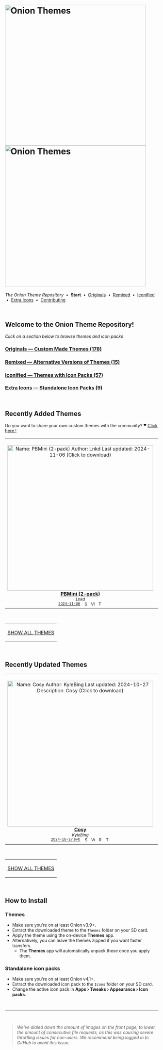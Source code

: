 <!--




















=================================================================================
---------------------------------------------------------------------------------

██████╗  ██████╗     ███╗   ██╗ ██████╗ ████████╗    ███████╗██████╗ ██╗████████╗
██╔══██╗██╔═══██╗    ████╗  ██║██╔═══██╗╚══██╔══╝    ██╔════╝██╔══██╗██║╚══██╔══╝
██║  ██║██║   ██║    ██╔██╗ ██║██║   ██║   ██║       █████╗  ██║  ██║██║   ██║   
██║  ██║██║   ██║    ██║╚██╗██║██║   ██║   ██║       ██╔══╝  ██║  ██║██║   ██║   
██████╔╝╚██████╔╝    ██║ ╚████║╚██████╔╝   ██║       ███████╗██████╔╝██║   ██║   
╚═════╝  ╚═════╝     ╚═╝  ╚═══╝ ╚═════╝    ╚═╝       ╚══════╝╚═════╝ ╚═╝   ╚═╝   

---------------------------------------------------------------------------------
=================================================================================

                  Note: This file was automatically generated.

            Run `python .github/generate.py` to regenerate the pages.




















-->
<p>&nbsp;</p>

# <img alt="Onion Themes" src="https://user-images.githubusercontent.com/44569252/179506709-0db2a8f5-3074-477c-81c4-719f281ddccc.png#gh-dark-mode-only" width="464px"><img alt="Onion Themes" src="https://user-images.githubusercontent.com/44569252/179506712-d5a1a916-7270-4902-aa55-5d93f7ee0f6e.png#gh-light-mode-only" width="464px">

*The Onion Theme Repository* &nbsp;•&nbsp; **Start** &nbsp;• &nbsp;[Originals](generated/custom/index.md) &nbsp;• &nbsp;[Remixed](generated/remixed/index.md) &nbsp;• &nbsp;[Iconified](generated/icons_themes/index.md) &nbsp;• &nbsp;[Extra&nbsp;Icons](generated/icons_standalone/index.md) &nbsp;• &nbsp;[Contributing](CONTRIBUTING.md)

<p>&nbsp;</p>




## Welcome to the Onion Theme Repository!

*Click on a section below to browse themes and icon packs*

### [Originals — Custom Made Themes (178)](generated/custom/index.md)

### [Remixed — Alternative Versions of Themes (15)](generated/remixed/index.md)

### [Iconified — Themes with Icon Packs (57)](generated/icons_themes/index.md)

### [Extra Icons — Standalone Icon Packs (9)](generated/icons_standalone/index.md)




<p>&nbsp;</p>


## Recently Added Themes

Do you want to share your own custom themes with the community? <sup><sub>❤️</sub></sup> [Click here !](CONTRIBUTING.md)

<table align="center"><tr>
<td align="center" valign="top" width="33.33%">
&nbsp;&nbsp;&nbsp;&nbsp;&nbsp;&nbsp;&nbsp;&nbsp;&nbsp;&nbsp;&nbsp;&nbsp;&nbsp;&nbsp;&nbsp;&nbsp;&nbsp;&nbsp;&nbsp;&nbsp;&nbsp;&nbsp;&nbsp;&nbsp;&nbsp;&nbsp;&nbsp;&nbsp;&nbsp;&nbsp;&nbsp;&nbsp;&nbsp;&nbsp;&nbsp;&nbsp;&nbsp;&nbsp;&nbsp;&nbsp;&nbsp;&nbsp;&nbsp;&nbsp;&nbsp;&nbsp;<br/>
<a href="https://raw.githubusercontent.com/OnionUI/Themes/main/release/PBMini%20%282-pack%29%20by%20Lnkd.zip">
<img title="Name: PBMini (2-pack)&#013;Author: Lnkd&#013;Last updated: 2024-11-06&#013;(Click to download)" width="480px" src="https://raw.githubusercontent.com/OnionUI/Themes/main/themes/PBMini%20%282-pack%29%20by%20Lnkd/preview.png" /><br/>
<b>PBMini (2-pack)</b>
</a><br/>
<sup><i>Lnkd</i></sup><br>
<sub>
<sup><a title="Last updated: 2024-11-06" href="https://github.com/OnionUI/Themes/commits/main/themes/PBMini (2-pack) by Lnkd">2024-11-06</a></sup> &nbsp;&nbsp;<a href="https://github.com/search?l=ZIP&q=filename%3A%22Lnkd%22+repo%3AOnionUI%2FThemes"><img src="https://user-images.githubusercontent.com/44569252/194037581-698a5004-8b75-4da6-a63d-b41d541ebde2.png" width="16" title="Search themes by this author (Requires GitHub account)"></a>&nbsp;&nbsp;<a href="https://raw.githubusercontent.com/OnionUI/Themes/main/themes/PBMini%20%282-pack%29%20by%20Lnkd/preview.png"><img title="View full-size preview" src="https://user-images.githubusercontent.com/44569252/194037184-ae453506-2536-4c6f-8a19-4a6c1de6ce32.png" width="16"></a> &nbsp;<a href="https://onionui.github.io/iconpack_preview.html#PBMini%20%282-pack%29%20by%20Lnkd,PBMini%20by%20Lnkd:themes/PBMini%20%282-pack%29%20by%20Lnkd/PBMini%20by%20Lnkd/icons"><img src="https://user-images.githubusercontent.com/44569252/215106002-fbcf1815-8080-447c-94c2-61f161efb503.png" height="16" title="This theme contains an icon pack"></a>
</sub>
</td>



<td align="center" valign="top" width="33.33%">
&nbsp;&nbsp;&nbsp;&nbsp;&nbsp;&nbsp;&nbsp;&nbsp;&nbsp;&nbsp;&nbsp;&nbsp;&nbsp;&nbsp;&nbsp;&nbsp;&nbsp;&nbsp;&nbsp;&nbsp;&nbsp;&nbsp;&nbsp;&nbsp;&nbsp;&nbsp;&nbsp;&nbsp;&nbsp;&nbsp;&nbsp;&nbsp;&nbsp;&nbsp;&nbsp;&nbsp;&nbsp;&nbsp;&nbsp;&nbsp;&nbsp;&nbsp;&nbsp;&nbsp;&nbsp;&nbsp;<br/>
<a href="https://raw.githubusercontent.com/OnionUI/Themes/main/release/On-Ion-Os%21%20by%20davibechecker.zip">
<img title="Name: On-Ion-Os!&#013;Author: davibechecker&#013;Last updated: 2024-11-06&#013;Description: Yu-Gi-Oh! based theme. Based off the yugioh duel monsters anime and card game.&#013;(Click to download)" width="480px" src="https://raw.githubusercontent.com/OnionUI/Themes/main/themes/On-Ion-Os%21%20by%20davibechecker/preview.png" /><br/>
<b>On-Ion-Os!</b>
</a><br/>
<sup><i>davibechecker</i></sup><br>
<sub>
<sup><a title="Last updated: 2024-11-06" href="https://github.com/OnionUI/Themes/commits/main/themes/On-Ion-Os! by davibechecker">2024-11-06</a></sup> &nbsp;&nbsp;<a href="https://github.com/search?l=ZIP&q=filename%3A%22davibechecker%22+repo%3AOnionUI%2FThemes"><img src="https://user-images.githubusercontent.com/44569252/194037581-698a5004-8b75-4da6-a63d-b41d541ebde2.png" width="16" title="Search themes by this author (Requires GitHub account)"></a>&nbsp;&nbsp;<a href="https://raw.githubusercontent.com/OnionUI/Themes/main/themes/On-Ion-Os%21%20by%20davibechecker/preview.png"><img title="View full-size preview" src="https://user-images.githubusercontent.com/44569252/194037184-ae453506-2536-4c6f-8a19-4a6c1de6ce32.png" width="16"></a> &nbsp;<a href="https://onionui.github.io/iconpack_preview.html#On-Ion-Os%21%20by%20davibechecker,On-Ion-Os%21%20by%20davibechecker:themes/On-Ion-Os%21%20by%20davibechecker/icons"><img src="https://user-images.githubusercontent.com/44569252/215106002-fbcf1815-8080-447c-94c2-61f161efb503.png" height="16" title="This theme contains an icon pack"></a>
</sub>
</td>



<td align="center" valign="top" width="33.33%">
&nbsp;&nbsp;&nbsp;&nbsp;&nbsp;&nbsp;&nbsp;&nbsp;&nbsp;&nbsp;&nbsp;&nbsp;&nbsp;&nbsp;&nbsp;&nbsp;&nbsp;&nbsp;&nbsp;&nbsp;&nbsp;&nbsp;&nbsp;&nbsp;&nbsp;&nbsp;&nbsp;&nbsp;&nbsp;&nbsp;&nbsp;&nbsp;&nbsp;&nbsp;&nbsp;&nbsp;&nbsp;&nbsp;&nbsp;&nbsp;&nbsp;&nbsp;&nbsp;&nbsp;&nbsp;&nbsp;<br/>
<a href="https://raw.githubusercontent.com/OnionUI/Themes/main/release/BMO%20by%20forevertuesday.zip">
<img title="Name: BMO&#013;Author: forevertuesday&#013;Last updated: 2024-08-27&#013;Description: BMO inspired theme&#013;(Click to download)" width="480px" src="https://raw.githubusercontent.com/OnionUI/Themes/main/themes/BMO%20by%20forevertuesday/preview.png" /><br/>
<b>BMO</b>
</a><br/>
<sup><i>forevertuesday</i></sup><br>
<sub>
<sup><a title="Last updated: 2024-08-27" href="https://github.com/OnionUI/Themes/commits/main/themes/BMO by forevertuesday">2024-08-27</a></sup> &nbsp;&nbsp;<a href="https://github.com/search?l=ZIP&q=filename%3A%22forevertuesday%22+repo%3AOnionUI%2FThemes"><img src="https://user-images.githubusercontent.com/44569252/194037581-698a5004-8b75-4da6-a63d-b41d541ebde2.png" width="16" title="Search themes by this author (Requires GitHub account)"></a>&nbsp;&nbsp;<a href="https://raw.githubusercontent.com/OnionUI/Themes/main/themes/BMO%20by%20forevertuesday/preview.png"><img title="View full-size preview" src="https://user-images.githubusercontent.com/44569252/194037184-ae453506-2536-4c6f-8a19-4a6c1de6ce32.png" width="16"></a>&nbsp;&nbsp;<a href="themes/BMO%20by%20forevertuesday/readme.txt"><img src="https://user-images.githubusercontent.com/44569252/215358455-b6a1348b-8161-40d6-9cc1-cc31720377c4.png" height="16" title="README"></a>&nbsp;&nbsp;<a href="https://onionui.github.io/bgm_preview.html?theme=BMO%20by%20forevertuesday"><img src="https://user-images.githubusercontent.com/44569252/194010780-d3659ecd-7348-4e44-a81d-06708a4e9734.png" width="16" title="Custom background music included (Click to download MP3 file)"></a> &nbsp;<a href="https://onionui.github.io/iconpack_preview.html#BMO%20by%20forevertuesday,BMO%20by%20forevertuesday:themes/BMO%20by%20forevertuesday/icons"><img src="https://user-images.githubusercontent.com/44569252/215106002-fbcf1815-8080-447c-94c2-61f161efb503.png" height="16" title="This theme contains an icon pack"></a>
</sub>
</td>


</tr></table>


<p>&nbsp;</p>

<table align="center"><td>

[SHOW ALL THEMES](generated/custom/index.md)

</td></table>

<p>&nbsp;</p>


## Recently Updated Themes

<table align="center"><tr>
<td align="center" valign="top" width="33.33%">
&nbsp;&nbsp;&nbsp;&nbsp;&nbsp;&nbsp;&nbsp;&nbsp;&nbsp;&nbsp;&nbsp;&nbsp;&nbsp;&nbsp;&nbsp;&nbsp;&nbsp;&nbsp;&nbsp;&nbsp;&nbsp;&nbsp;&nbsp;&nbsp;&nbsp;&nbsp;&nbsp;&nbsp;&nbsp;&nbsp;&nbsp;&nbsp;&nbsp;&nbsp;&nbsp;&nbsp;&nbsp;&nbsp;&nbsp;&nbsp;&nbsp;&nbsp;&nbsp;&nbsp;&nbsp;&nbsp;<br/>
<a href="https://raw.githubusercontent.com/OnionUI/Themes/main/release/Cosy%20by%20KyleBing.zip">
<img title="Name: Cosy&#013;Author: KyleBing&#013;Last updated: 2024-10-27&#013;Description: Cosy&#013;(Click to download)" width="480px" src="https://raw.githubusercontent.com/OnionUI/Themes/main/themes/Cosy%20by%20KyleBing/preview.png" /><br/>
<b>Cosy</b>
</a><br/>
<sup><i>KyleBing</i></sup><br>
<sub>
<sup><a title="Last updated: 2024-10-27 (v4)" href="https://github.com/OnionUI/Themes/commits/main/themes/Cosy by KyleBing">2024-10-27 (v4)</a></sup> &nbsp;&nbsp;<a href="https://github.com/search?l=ZIP&q=filename%3A%22KyleBing%22+repo%3AOnionUI%2FThemes"><img src="https://user-images.githubusercontent.com/44569252/194037581-698a5004-8b75-4da6-a63d-b41d541ebde2.png" width="16" title="Search themes by this author (Requires GitHub account)"></a>&nbsp;&nbsp;<a href="https://raw.githubusercontent.com/OnionUI/Themes/main/themes/Cosy%20by%20KyleBing/preview.png"><img title="View full-size preview" src="https://user-images.githubusercontent.com/44569252/194037184-ae453506-2536-4c6f-8a19-4a6c1de6ce32.png" width="16"></a>&nbsp;&nbsp;<a href="themes/Cosy%20by%20KyleBing/README.md"><img src="https://user-images.githubusercontent.com/44569252/215358455-b6a1348b-8161-40d6-9cc1-cc31720377c4.png" height="16" title="README"></a> &nbsp;<a href="https://onionui.github.io/iconpack_preview.html#Cosy%20by%20KyleBing,Cosy%20by%20KyleBing:themes/Cosy%20by%20KyleBing/icons"><img src="https://user-images.githubusercontent.com/44569252/215106002-fbcf1815-8080-447c-94c2-61f161efb503.png" height="16" title="This theme contains an icon pack"></a>
</sub>
</td>



<td align="center" valign="top" width="33.33%">
&nbsp;&nbsp;&nbsp;&nbsp;&nbsp;&nbsp;&nbsp;&nbsp;&nbsp;&nbsp;&nbsp;&nbsp;&nbsp;&nbsp;&nbsp;&nbsp;&nbsp;&nbsp;&nbsp;&nbsp;&nbsp;&nbsp;&nbsp;&nbsp;&nbsp;&nbsp;&nbsp;&nbsp;&nbsp;&nbsp;&nbsp;&nbsp;&nbsp;&nbsp;&nbsp;&nbsp;&nbsp;&nbsp;&nbsp;&nbsp;&nbsp;&nbsp;&nbsp;&nbsp;&nbsp;&nbsp;<br/>
<a href="https://raw.githubusercontent.com/OnionUI/Themes/main/release/Scallion%20%282-pack%29%20by%20Cyberbellum.zip">
<img title="Name: Scallion (2-pack)&#013;Author: Cyberbellum&#013;Last updated: 2024-10-27&#013;(Click to download)" width="480px" src="https://raw.githubusercontent.com/OnionUI/Themes/main/themes/Scallion%20%282-pack%29%20by%20Cyberbellum/Scallion%20-%20Noir%20by%20Cyberbellum/preview.png" /><br/>
<b>Scallion (2-pack)</b>
</a><br/>
<sup><i>Cyberbellum</i></sup><br>
<sub>
<sup><a title="Last updated: 2024-10-27 (v2)" href="https://github.com/OnionUI/Themes/commits/main/themes/Scallion (2-pack) by Cyberbellum">2024-10-27 (v2)</a></sup> &nbsp;&nbsp;<a href="https://github.com/search?l=ZIP&q=filename%3A%22Cyberbellum%22+repo%3AOnionUI%2FThemes"><img src="https://user-images.githubusercontent.com/44569252/194037581-698a5004-8b75-4da6-a63d-b41d541ebde2.png" width="16" title="Search themes by this author (Requires GitHub account)"></a>&nbsp;&nbsp;<a href="https://raw.githubusercontent.com/OnionUI/Themes/main/themes/Scallion%20%282-pack%29%20by%20Cyberbellum/Scallion%20-%20Noir%20by%20Cyberbellum/preview.png"><img title="View full-size preview" src="https://user-images.githubusercontent.com/44569252/194037184-ae453506-2536-4c6f-8a19-4a6c1de6ce32.png" width="16"></a>&nbsp;&nbsp;<a href="themes/Scallion%20%282-pack%29%20by%20Cyberbellum/Scallion%20-%20Noir%20by%20Cyberbellum/readme.md"><img src="https://user-images.githubusercontent.com/44569252/215358455-b6a1348b-8161-40d6-9cc1-cc31720377c4.png" height="16" title="README"></a> &nbsp;<a href="https://onionui.github.io/iconpack_preview.html#Scallion%20%282-pack%29%20by%20Cyberbellum,"><img src="https://user-images.githubusercontent.com/44569252/215106002-fbcf1815-8080-447c-94c2-61f161efb503.png" height="16" title="This theme contains an icon pack"></a>
</sub>
</td>



<td align="center" valign="top" width="33.33%">
&nbsp;&nbsp;&nbsp;&nbsp;&nbsp;&nbsp;&nbsp;&nbsp;&nbsp;&nbsp;&nbsp;&nbsp;&nbsp;&nbsp;&nbsp;&nbsp;&nbsp;&nbsp;&nbsp;&nbsp;&nbsp;&nbsp;&nbsp;&nbsp;&nbsp;&nbsp;&nbsp;&nbsp;&nbsp;&nbsp;&nbsp;&nbsp;&nbsp;&nbsp;&nbsp;&nbsp;&nbsp;&nbsp;&nbsp;&nbsp;&nbsp;&nbsp;&nbsp;&nbsp;&nbsp;&nbsp;<br/>
<a href="https://raw.githubusercontent.com/OnionUI/Themes/main/release/Wireframe%20by%20KyleBing.zip">
<img title="Name: Wireframe&#013;Author: KyleBing&#013;Last updated: 2024-08-27&#013;Description: Wireframe, frames&#013;(Click to download)" width="480px" src="https://raw.githubusercontent.com/OnionUI/Themes/main/themes/Wireframe%20by%20KyleBing/preview.png" /><br/>
<b>Wireframe</b>
</a><br/>
<sup><i>KyleBing</i></sup><br>
<sub>
<sup><a title="Last updated: 2024-08-27 (v2)" href="https://github.com/OnionUI/Themes/commits/main/themes/Wireframe by KyleBing">2024-08-27 (v2)</a></sup> &nbsp;&nbsp;<a href="https://github.com/search?l=ZIP&q=filename%3A%22KyleBing%22+repo%3AOnionUI%2FThemes"><img src="https://user-images.githubusercontent.com/44569252/194037581-698a5004-8b75-4da6-a63d-b41d541ebde2.png" width="16" title="Search themes by this author (Requires GitHub account)"></a>&nbsp;&nbsp;<a href="https://raw.githubusercontent.com/OnionUI/Themes/main/themes/Wireframe%20by%20KyleBing/preview.png"><img title="View full-size preview" src="https://user-images.githubusercontent.com/44569252/194037184-ae453506-2536-4c6f-8a19-4a6c1de6ce32.png" width="16"></a>
</sub>
</td>


</tr></table>


<p>&nbsp;</p>

<table align="center"><td>

[SHOW ALL THEMES](generated/custom/index.md)

</td></table>

<p>&nbsp;</p>


## How to Install


### Themes

- Make sure you're on at least Onion v3.9+.
- Extract the downloaded theme to the `Themes` folder on your SD card.
- Apply the theme using the on-device **Themes** app.
- Alternatively, you can leave the themes zipped if you want faster transfers.
  - The **Themes** app will automatically unpack these once you apply them.


### Standalone icon packs

- Make sure you're on at least Onion v4.1+.
- Extract the downloaded icon pack to the `Icons` folder on your SD card.
- Change the active icon pack in **Apps › Tweaks › Appearance › Icon packs**.


<p>&nbsp;</p>


---


<p>&nbsp;</p>


> *We've dialed down the amount of images on the front page, to lower the amount of consecutive file requests, as this was causing severe throttling issues for non-users. We recommend being logged in to GitHub to avoid this issue.*


<p>&nbsp;</p>

